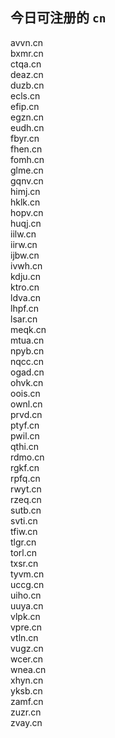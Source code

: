 
## 今日可注册的 `cn`
>
avvn.cn   
bxmr.cn   
ctqa.cn   
deaz.cn   
duzb.cn   
ecls.cn   
efip.cn   
egzn.cn   
eudh.cn   
fbyr.cn   
fhen.cn   
fomh.cn   
glme.cn   
gqnv.cn   
himj.cn   
hklk.cn   
hopv.cn   
huqj.cn   
iilw.cn   
iirw.cn   
ijbw.cn   
ivwh.cn   
kdju.cn   
ktro.cn   
ldva.cn   
lhpf.cn   
lsar.cn   
meqk.cn   
mtua.cn   
npyb.cn   
nqcc.cn   
ogad.cn   
ohvk.cn   
oois.cn   
ownl.cn   
prvd.cn   
ptyf.cn   
pwil.cn   
qthi.cn   
rdmo.cn   
rgkf.cn   
rpfq.cn   
rwyt.cn   
rzeq.cn   
sutb.cn   
svti.cn   
tfiw.cn   
tlgr.cn   
torl.cn   
txsr.cn   
tyvm.cn   
uccg.cn   
uiho.cn   
uuya.cn   
vlpk.cn   
vpre.cn   
vtln.cn   
vugz.cn   
wcer.cn   
wnea.cn   
xhyn.cn   
yksb.cn   
zamf.cn   
zuzr.cn   
zvay.cn   

